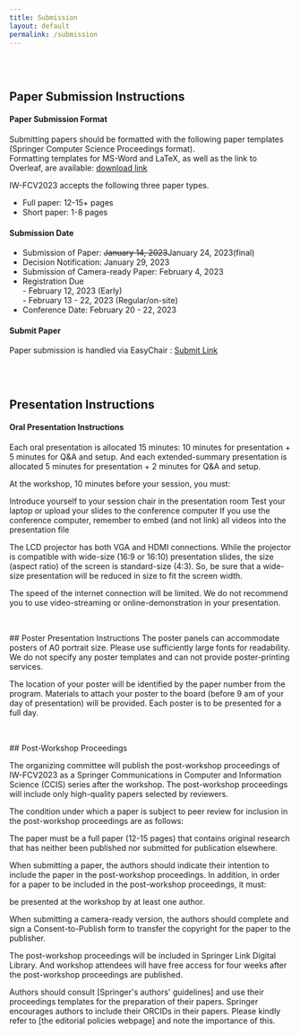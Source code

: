 ```yaml
---
title: Submission
layout: default
permalink: /submission
---
```


<div style="height: 1rem;"></div>
<div class="hr"></div>
<div style="height: 1rem;"></div>

## Paper Submission Instructions

#### Paper Submission Format

Submitting papers should be formatted with the following paper templates (Springer Computer Science Proceedings format).  
Formatting templates for MS-Word and LaTeX, as well as the link to Overleaf, are available: [download link](https://www.springer.com/gp/computer-science/lncs/conference-proceedings-guidelines)

IW-FCV2023 accepts the following three paper types.
* Full paper: 12-15+ pages
* Short paper: 1-8 pages

#### Submission Date

* Submission of Paper: ~~January 14, 2023~~January 24, 2023(final)
* Decision Notification: January 29, 2023
* Submission of Camera-ready Paper: February 4, 2023
* Registration Due
    <br>- February 12, 2023 (Early)
    <br>- February 13 - 22, 2023 (Regular/on-site)
* Conference Date: February 20 - 22, 2023

#### Submit Paper
Paper submission is handled via EasyChair : [Submit Link](https://easychair.org/conferences/?conf=iwfcv2023)

<div style="height: 1rem;"></div>
<div class="hr"></div>
<div style="height: 1rem;"></div>

## Presentation Instructions
#### Oral Presentation Instructions
Each oral presentation is allocated 15 minutes: 10 minutes for presentation + 5 minutes for Q&A and setup. And each extended-summary presentation is allocated 5 minutes for presentation + 2 minutes for Q&A and setup.

At the workshop, 10 minutes before your session, you must:

Introduce yourself to your session chair in the presentation room
Test your laptop or upload your slides to the conference computer
If you use the conference computer, remember to embed (and not link) all videos into the presentation file

The LCD projector has both VGA and HDMI connections. While the projector is compatible with wide-size (16:9 or 16:10) presentation slides, the size (aspect ratio) of the screen is standard-size (4:3). So, be sure that a wide-size presentation will be reduced in size to fit the screen width.

The speed of the internet connection will be limited. We do not recommend you to use video-streaming or online-demonstration in your presentation.

<div style="height: 1rem;"></div>
<div class="hr"></div>
<div style="height: 1rem;"></div>
## Poster Presentation Instructions
The poster panels can accommodate posters of A0 portrait size. Please use sufficiently large fonts for readability. We do not specify any poster templates and can not provide poster-printing services.

The location of your poster will be identified by the paper number from the program. Materials to attach your poster to the board (before 9 am of your day of presentation) will be provided. Each poster is to be presented for a full day.

<div style="height: 1rem;"></div>
<div class="hr"></div>
<div style="height: 1rem;"></div>
## Post-Workshop Proceedings

The organizing committee will publish the post-workshop proceedings of IW-FCV2023 as a Springer Communications in Computer and Information Science (CCIS) series after the workshop. The post-workshop proceedings will include only high-quality papers selected by reviewers.

The condition under which a paper is subject to peer review for inclusion in the post-workshop proceedings are as follows:

The paper must be a full paper (12-15 pages) that contains original research that has neither been published nor submitted for publication elsewhere.

When submitting a paper, the authors should indicate their intention to include the paper in the post-workshop proceedings.
In addition, in order for a paper to be included in the post-workshop proceedings, it must:

be presented at the workshop by at least one author.

When submitting a camera-ready version, the authors should complete and sign a Consent-to-Publish form to transfer the copyright for the paper to the publisher.

The post-workshop proceedings will be included in Springer Link Digital Library. And workshop attendees will have free access for four weeks after the post-workshop proceedings are published.

Authors should consult [Springer's authors' guidelines] and use their proceedings templates for the preparation of their papers. Springer encourages authors to include their ORCIDs in their papers. Please kindly refer to [the editorial policies webpage] and note the importance of this.